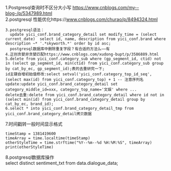 1.Postgresql查询时不区分大小写 https://www.cnblogs.com/my--blog-/p/5347989.html   
2.postgresql 性能优化https://www.cnblogs.com/churao/p/8494324.html   
```
3.postgresql语法：
  update yici_conf.brand_category_detail set modify_time = (select current_date)  select id, name, description from yici_conf.brand where description ~* '.*skyworth.*' order by id asc;
  postgresql数据库中删除重复字段？有合适的方法么——有   
4.正则贪婪非贪婪匹配https://www.cnblogs.com/xudong-bupt/p/3586889.html
5.delete from yici_conf.category_sub where (gp_segment_id, ctid) not in (select gp_segment_id, min(ctid) from yici_conf.category_sub group by cat_by_ec, gp_segment_id);表的去重研究一下;
id主键自增初始值修改:select setval('yici_conf.category_top_id_seq',(select max(id) from yici_conf.category_top) + 1 -- 注意序列名
update:update yici_conf.brand_category_detail set category_middle_id=xxx, category_top_name='文娱' where ...
delete去重:delete from yici_conf.brand_category_detail where id not in (select min(id) from yici_conf.brand_category_detail group by cat_by_ec, brand_id);
6.select * into yici_conf.brand_category_detail_tmp from yici_conf.brand_category_detail拷贝数据
```
7.时间戳转一般时间显示格式  
  ```
  timeStamp = 1381419600
  timeArray = time.localtime(timeStamp)
  otherStyleTime = time.strftime("%Y--%m--%d %H:%M:%S", timeArray)
  print(otherStyleTime)
  ```
8.postgresql数据库操作    
  select distinct sentiment_txt from data.dialogue_data;
